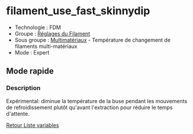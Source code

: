 # filament_use_fast_skinnydip

* Technologie : FDM
* Groupe : [Réglages du Filament](../filament_settings/filament_settings.md)
* Sous groupe : [Multimatériaux](../filament_settings/filament_settings.md#multimatériaux) - Température de changement de filaments multi-matériaux
* Mode : Expert

## Mode rapide

### Description

Expérimental: diminue la température de la buse pendant les mouvements de refroidissement plutôt qu'avant l'extraction pour réduire le temps d'attente.

[Retour Liste variables](variable_list.md)
